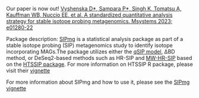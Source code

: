 Our paper is now out! [Vyshenska D*, Sampara P*, Singh K, Tomatsu A, Kauffman WB, Nuccio EE, et al. A standardized quantitative analysis strategy for stable isotope probing metagenomics. Msystems 2023; e01280-22](https://journals.asm.org/doi/10.1128/msystems.01280-22)

Package description:
[SIPmg](https://cran.r-project.org/web/packages/SIPmg/index.html) is a statistical analysis package as part of a stable isotope probing (SIP) metagenomics study to identify isotope incorporating MAGs.The package utilizes either the [qSIP model](https://journals.asm.org/doi/abs/10.1128/AEM.02280-15), ΔBD method, or DeSeq2-based methods such as HR-SIP and [MW-HR-SIP](https://www.frontiersin.org/articles/10.3389/fmicb.2018.00570/full) based on the [HTSSIP package](https://journals.plos.org/plosone/article?id=10.1371/journal.pone.0189616). For more information on HTSSIP R package, please visit their [vignette](https://cran.r-project.org/web/packages/HTSSIP/vignettes/HTSSIP_intro.html)

For more information about SIPmg and how to use it, please see the [SIPmg vignette](https://zielslab.github.io/SIPmg.github.io/)
